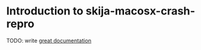 # Introduction to skija-macosx-crash-repro

TODO: write [great documentation](http://jacobian.org/writing/what-to-write/)

